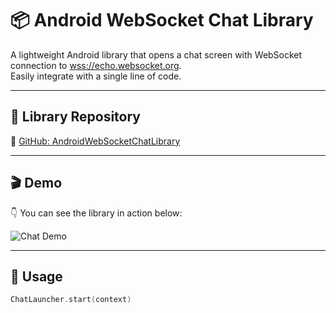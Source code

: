 # 📦 Android WebSocket Chat Library

A lightweight Android library that opens a chat screen with WebSocket connection to [wss://echo.websocket.org](wss://echo.websocket.org).  
Easily integrate with a single line of code.

---

## 📎 Library Repository

🔗 [GitHub: AndroidWebSocketChatLibrary](https://github.com/Tasherokk/AndroidWebSocketChatLibrary.git)

---

## 🎬 Demo

👇 You can see the library in action below:

![Chat Demo](https://github.com/user-attachments/assets/cd00bba9-4c02-4344-8d02-4bc5f65aedb5)

---

## 🚀 Usage

```kotlin
ChatLauncher.start(context)
